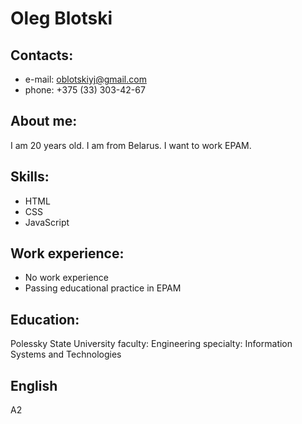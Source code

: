 # Oleg Blotski

## Contacts:

- e-mail: oblotskiyj@gmail.com
- phone: +375 (33) 303-42-67 

## About me:

I am 20 years old. I am from Belarus. I want to work EPAM.

## Skills:

- HTML
- CSS
- JavaScript

## Work experience:

- No work experience
- Passing educational practice in EPAM

## Education:

Polessky State University
faculty: Engineering
specialty: Information Systems and Technologies

## English

A2

